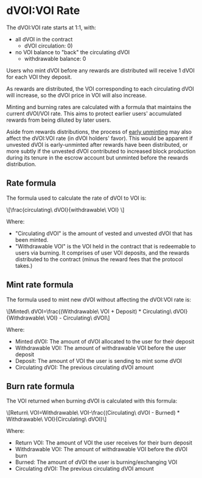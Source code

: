 # dVOI:VOI Rate

The dVOI:VOI rate starts at 1:1, with:
- all dVOI in the contract 
  - dVOI circulation: 0)
- no VOI balance to "back" the circulating dVOI
  - withdrawable balance: 0

Users who mint dVOI before any rewards are distributed will receive 1 dVOI for each VOI they deposit.

As rewards are distributed, the VOI corresponding to each circulating dVOI will increase, so the dVOI price in VOI will also increase.

Minting and burning rates are calculated with a formula that maintains the current dVOI/VOI rate. This aims to protect earlier users' accumulated rewards from being diluted by later users.

Aside from rewards distributions, the process of [early unminting](/early-unmint.html) may also affect the dVOI:VOI rate (in dVOI holders' favor). This would be apparent if unvested dVOI is early-unminted after rewards have been distributed, or more subtly if the unvested dVOI contributed to increased block production during its tenure in the escrow account but unminted before the rewards distribution.

## Rate formula

The formula used to calculate the rate of dVOI to VOI is:

\\[\frac{circulating\ dVOI}{withdrawable\ VOI}  \\]

Where: 

- "Circulating dVOI" is the amount of vested and unvested dVOI that has been minted.
- "Withdrawable VOI" is the VOI held in the contract that is redeemable to users via burning. It comprises of user VOI deposits, and the rewards distributed to the contract (minus the reward fees that the protocol takes.)

## Mint rate formula

The formula used to mint new dVOI without affecting the dVOI:VOI rate is:

\\[Minted\ dVOI=\frac{(Withdrawable\ VOI + Deposit) * Circulating\ dVOI}{Withdrawable\ VOI} - Circulating\ dVOI\\]

Where:

- Minted dVOI: The amount of dVOI allocated to the user for their deposit
- Withdrawable VOI: The amount of withdrawable VOI before the user deposit
- Deposit: The amount of VOI the user is sending to mint some dVOI
- Circulating dVOI: The previous circulating dVOI amount

## Burn rate formula

The VOI returned when burning dVOI is calculated with this formula:

\\[Return\ VOI=Withdrawable\ VOI-\frac{(Circulating\ dVOI - Burned) * Withdrawable\ VOI}{Circulating\ dVOI}\\]

Where:

- Return VOI: The amount of VOI the user receives for their burn deposit
- Withdrawable VOI: The amount of withdrawable VOI before the dVOI burn
- Burned: The amount of dVOI the user is burning/exchanging VOI
- Circulating dVOI: The previous circulating dVOI amount
